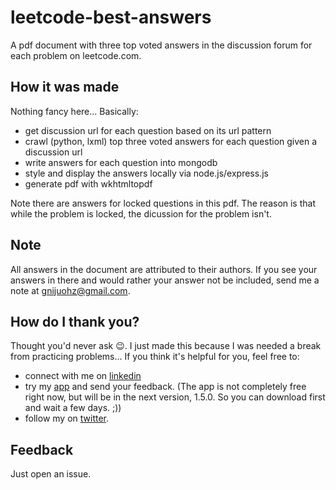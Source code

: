 # leetcode-best-answers

A pdf document with three top voted answers in the discussion forum for each problem on leetcode.com.

## How it was made

Nothing fancy here... Basically:

- get discussion url for each question based on its url pattern
- crawl (python, lxml) top three voted answers for each question given a discussion url
- write answers for each question into mongodb
- style and display the answers locally via node.js/express.js
- generate pdf with wkhtmltopdf

Note there are answers for locked questions in this pdf. The reason is that while the problem is locked, the dicussion for the problem isn't.


## Note

All answers in the document are attributed to their authors. If you see your answers in there and would rather your answer not be included, send me a note at gnijuohz@gmail.com.


## How do I thank you?

Thought you'd never ask 😉. I just made this because I was needed a break from practicing problems... If you think it's helpful for you, feel free to:

- connect with me on [linkedin](https://www.linkedin.com/in/gnijuohz)  
- try my [app](https://itunes.apple.com/us/app/geeksforgeeks-reader-read/id991254978?mt=8) and send your feedback. (The app is not completely free right now, but will be in the next version, 1.5.0. So you can download first and wait a few days. ;))
- follow my on [twitter](https://twitter.com/gnijuohz).

## Feedback

Just open an issue.
